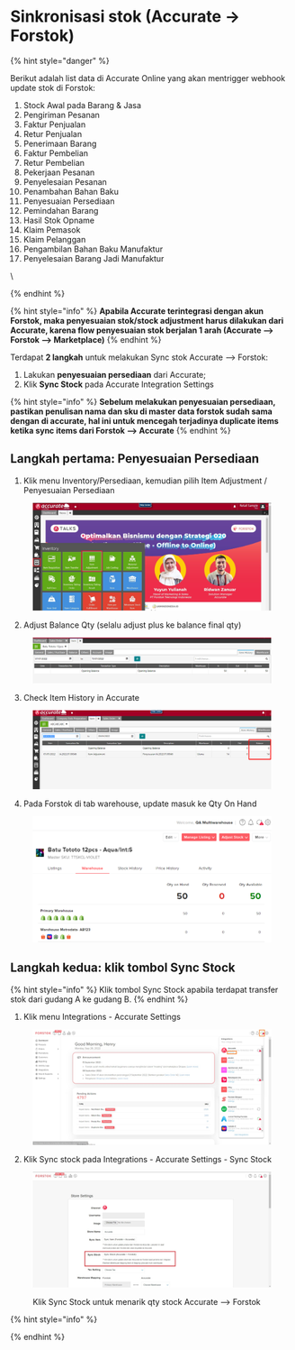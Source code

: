 # Sinkronisasi stok (Accurate → Forstok)

{% hint style="danger" %}


Berikut adalah list data di Accurate Online yang akan mentrigger webhook update stok di Forstok:

1. Stock Awal pada Barang & Jasa
2. Pengiriman Pesanan
3. Faktur Penjualan
4. Retur Penjualan
5. Penerimaan Barang
6. Faktur Pembelian
7. Retur Pembelian
8. Pekerjaan Pesanan
9. Penyelesaian Pesanan
10. Penambahan Bahan Baku
11. Penyesuaian Persediaan
12. Pemindahan Barang
13. Hasil Stok Opname
14. Klaim Pemasok
15. Klaim Pelanggan
16. Pengambilan Bahan Baku Manufaktur
17. Penyelesaian Barang Jadi Manufaktur

\

{% endhint %}

{% hint style="info" %}
**Apabila Accurate terintegrasi dengan akun Forstok, maka penyesuaian stok/stock adjustment harus dilakukan dari Accurate, karena flow penyesuaian stok berjalan 1 arah (Accurate --> Forstok --> Marketplace)**
{% endhint %}

Terdapat **2 langkah** untuk melakukan Sync stok Accurate --> Forstok:

1. Lakukan **penyesuaian persediaan** dari Accurate;
2. Klik **Sync Stock** pada Accurate Integration Settings

{% hint style="info" %}
**Sebelum melakukan penyesuaian persediaan, pastikan penulisan nama dan sku di master data forstok sudah sama dengan di accurate, hal ini untuk mencegah terjadinya duplicate items ketika sync items dari Forstok --> Accurate**
{% endhint %}

## **Langkah pertama: Penyesuaian Persediaan**

1. Klik menu Inventory/Persediaan, kemudian pilih Item Adjustment / Penyesuaian Persediaan

<figure><img src="../../../.gitbook/assets/image (4) (2) (1).png" alt=""><figcaption></figcaption></figure>

2. Adjust Balance Qty (selalu adjust plus ke balance final qty)

<figure><img src="../../../.gitbook/assets/image (1) (1) (3) (1).png" alt=""><figcaption></figcaption></figure>

3. Check Item History in Accurate

<figure><img src="../../../.gitbook/assets/image (2) (2) (1) (2).png" alt=""><figcaption></figcaption></figure>

4. Pada Forstok di tab warehouse, update masuk ke Qty On Hand

<figure><img src="../../../.gitbook/assets/image (29) (1).png" alt=""><figcaption></figcaption></figure>

## **Langkah kedua**: klik tombol **Sync Stock**



{% hint style="info" %}
Klik tombol Sync Stock apabila terdapat transfer stok dari gudang A ke gudang B.
{% endhint %}

1. Klik menu Integrations - Accurate Settings

<figure><img src="../../../.gitbook/assets/image (3) (2) (1).png" alt=""><figcaption></figcaption></figure>

2. Klik Sync stock pada Integrations - Accurate Settings - Sync Stock

<figure><img src="../../../.gitbook/assets/Screenshot 2022-09-26 110305.jpg" alt=""><figcaption><p>Klik Sync Stock untuk menarik qty stock Accurate --> Forstok</p></figcaption></figure>

{% hint style="info" %}

{% endhint %}
